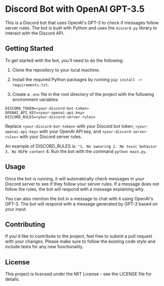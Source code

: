 # Discord Bot with OpenAI GPT-3.5

This is a Discord bot that uses OpenAI's GPT-3 to check if messages follow server rules. The bot is built with Python and uses the `discord.py` library to interact with the Discord API.

## Getting Started

To get started with the bot, you'll need to do the following:

1. Clone the repository to your local machine.

2. Install the required Python packages by running `pip install -r requirements.txt`.

3. Create a `.env` file in the root directory of the project with the following environment variables:

```
DISCORD_TOKEN=<your-discord-bot-token>
OPENAI_API_KEY=<your-openai-api-key>
DISCORD_RULES=<your-discord-server-rules>
```

Replace `<your-discord-bot-token>` with your Discord bot token, `<your-openai-api-key>` with your OpenAI API key, and `<your-discord-server-rules>` with your Discord server rules.

An example of DISCORD_RULES is: `"1. No swearing 2. No toxic behavior 3. No NSFW content`
4. Run the bot with the command `python main.py`.

## Usage

Once the bot is running, it will automatically check messages in your Discord server to see if they follow your server rules. If a message does not follow the rules, the bot will respond with a message explaining why.

You can also mention the bot in a message to chat with it using OpenAI's GPT-3. The bot will respond with a message generated by GPT-3 based on your input.

## Contributing

If you'd like to contribute to the project, feel free to submit a pull request with your changes. Please make sure to follow the existing code style and include tests for any new functionality.

## License

This project is licensed under the MIT License - see the LICENSE file for details.
